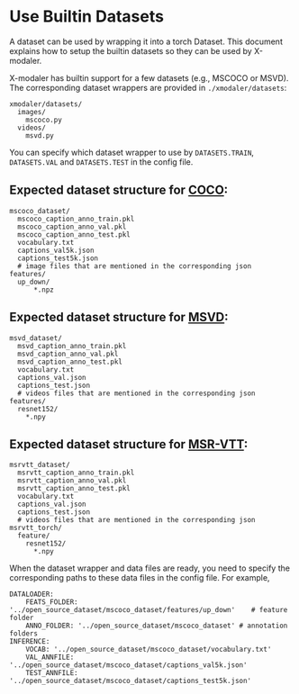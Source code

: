 # Use Builtin Datasets

A dataset can be used by wrapping it into a torch Dataset. This document explains how to setup the builtin datasets so they can be used by X-modaler.

X-modaler has builtin support for a few datasets (e.g., MSCOCO or MSVD). The corresponding dataset wrappers are provided in `./xmodaler/datasets`:
```
xmodaler/datasets/
  images/
    mscoco.py
  videos/
    msvd.py  
```
You can specify which dataset wrapper to use by `DATASETS.TRAIN`, `DATASETS.VAL` and `DATASETS.TEST` in the config file. 

## Expected dataset structure for [COCO](https://cocodataset.org/#download):

```
mscoco_dataset/
  mscoco_caption_anno_train.pkl
  mscoco_caption_anno_val.pkl
  mscoco_caption_anno_test.pkl
  vocabulary.txt
  captions_val5k.json
  captions_test5k.json
  # image files that are mentioned in the corresponding json
features/
  up_down/
      *.npz
```

## Expected dataset structure for [MSVD](https://www.cs.utexas.edu/users/ml/clamp/videoDescription/):

```
msvd_dataset/
  msvd_caption_anno_train.pkl
  msvd_caption_anno_val.pkl
  msvd_caption_anno_test.pkl
  vocabulary.txt
  captions_val.json
  captions_test.json
  # videos files that are mentioned in the corresponding json
features/
  resnet152/
    *.npy
```

## Expected dataset structure for [MSR-VTT](http://ms-multimedia-challenge.com/2017/dataset):

```
msrvtt_dataset/
  msrvtt_caption_anno_train.pkl
  msrvtt_caption_anno_val.pkl
  msrvtt_caption_anno_test.pkl
  vocabulary.txt
  captions_val.json
  captions_test.json
  # videos files that are mentioned in the corresponding json
msrvtt_torch/
  feature/
    resnet152/
      *.npy
```

When the dataset wrapper and data files are ready, you need to specify the corresponding paths to these data files in the config file. For example, 
```
DATALOADER:
	FEATS_FOLDER: '../open_source_dataset/mscoco_dataset/features/up_down'    # feature folder
	ANNO_FOLDER: '../open_source_dataset/mscoco_dataset' # annotation folders
INFERENCE:
	VOCAB: '../open_source_dataset/mscoco_dataset/vocabulary.txt'
	VAL_ANNFILE: '../open_source_dataset/mscoco_dataset/captions_val5k.json'
	TEST_ANNFILE:  '../open_source_dataset/mscoco_dataset/captions_test5k.json'
```